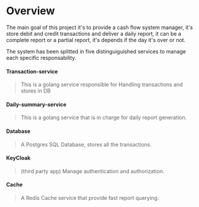 # Overview

The main goal of this project it's to provide a cash flow system manager, it's store debit and credit transactions and deliver a daily report, it can be a complete report or a partial report, it's depends if the day it's over or not.

The system has been splitted in five distinguiguished services to manage each specific responsability.

#### Transaction-service

> This is a golang service responsible for Handling transactions and stores in DB

#### Daily-summary-service

> This is a golang service that is in charge for daily report generation.

#### Database

> A Postgres SQL Database, stores all the transactions.

#### KeyCloak

> (third party app) Manage authentication and authorization.

#### Cache

> A Redis Cache service that provide fast report querying.

